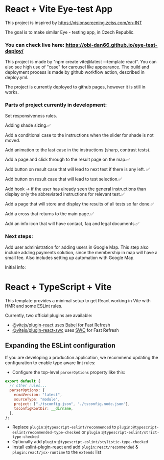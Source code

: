 # React + Vite Eye-test App

This project is inspired by https://visionscreening.zeiss.com/en-INT

The goal is to make similar Eye - testing app, in Czech Republic.

### You can check live here: https://obi-dan66.github.io/eye-test-deploy/

This project is made by "npm create vite@latest --template react".
You can also see high use of "case" for carousel like appearance.
The build and deployment process is made by github workflow action,
described in deploy.yml.

The project is currently deployed to github pages, however it is still in works.

### Parts of project currently in development:

Set responsiveness rules.

Adding shade sizing.✅

Add a conditional case to the instructions when the slider for shade is not moved.

Add animation to the last case in the instructions (sharp, contrast tests).

Add a page and click through to the result page on the map.✅

Add button on result case that will lead to next test if there is any left. ✅

Add button on result case that will lead to test selection.✅

Add hook -> if the user has already seen the general instructions than display only the abbreviated instructions for relevant test.✅

Add a page that will store and display the results of all tests so far done.✅

Add a cross that returns to the main page.✅

Add an info icon that will have contact, faq and legal documents.✅

### Next steps:

Add user administration for adding users in Google Map. This step also include adding payments solution,
since the membership in map will have a small fee. Also includes setting up automation with Google Map.

Initial info:

# React + TypeScript + Vite

This template provides a minimal setup to get React working in Vite with HMR and some ESLint rules.

Currently, two official plugins are available:

- [@vitejs/plugin-react](https://github.com/vitejs/vite-plugin-react/blob/main/packages/plugin-react/README.md) uses [Babel](https://babeljs.io/) for Fast Refresh
- [@vitejs/plugin-react-swc](https://github.com/vitejs/vite-plugin-react-swc) uses [SWC](https://swc.rs/) for Fast Refresh

## Expanding the ESLint configuration

If you are developing a production application, we recommend updating the configuration to enable type aware lint rules:

- Configure the top-level `parserOptions` property like this:

```js
export default {
  // other rules...
  parserOptions: {
    ecmaVersion: "latest",
    sourceType: "module",
    project: ["./tsconfig.json", "./tsconfig.node.json"],
    tsconfigRootDir: __dirname,
  },
};
```

- Replace `plugin:@typescript-eslint/recommended` to `plugin:@typescript-eslint/recommended-type-checked` or `plugin:@typescript-eslint/strict-type-checked`
- Optionally add `plugin:@typescript-eslint/stylistic-type-checked`
- Install [eslint-plugin-react](https://github.com/jsx-eslint/eslint-plugin-react) and add `plugin:react/recommended` & `plugin:react/jsx-runtime` to the `extends` list
